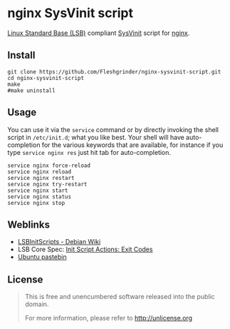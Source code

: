 # nginx SysVinit script
[Linux Standard Base (LSB)](http://www.linuxfoundation.org/collaborate/workgroups/lsb) compliant
[SysVinit](http://freecode.com/projects/sysvinit) script for [nginx](http://nginx.org/).

## Install
```shell
git clone https://github.com/Fleshgrinder/nginx-sysvinit-script.git
cd nginx-sysvinit-script
make
#make uninstall
```

## Usage
You can use it via the `service` command or by directly invoking the shell script in `/etc/init.d`; what you like best.
Your shell will have auto-completion for the various keywords that are available, for instance if you type `service
nginx res` just hit tab for auto-completion.

```shell
service nginx force-reload
service nginx reload
service nginx restart
service nginx try-restart
service nginx start
service nginx status
service nginx stop
```

## Weblinks
* [LSBInitScripts - Debian Wiki](https://wiki.debian.org/LSBInitScripts)
* LSB Core Spec: [Init Script Actions: Exit Codes](http://refspecs.linuxfoundation.org/LSB_3.1.0/LSB-Core-generic/LSB-Core-generic/iniscrptact.html)
* [Ubuntu pastebin](http://paste.ubuntu.com/6918156/)

## License
> This is free and unencumbered software released into the public domain.
>
> For more information, please refer to <http://unlicense.org>
